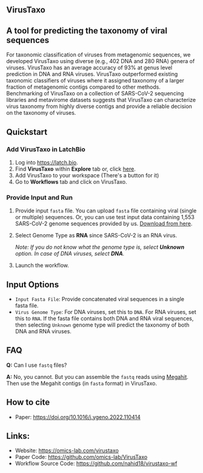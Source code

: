 VirusTaxo
----

## A tool for predicting the taxonomy of viral sequences

For taxonomic classification of viruses from metagenomic sequences, we developed VirusTaxo using diverse (e.g., 402 DNA and 280 RNA) genera of viruses. VirusTaxo has an average accuracy of 93% at genus level prediction in DNA and RNA viruses. VirusTaxo outperformed existing taxonomic classifiers of viruses where it assigned taxonomy of a larger fraction of metagenomic contigs compared to other methods. Benchmarking of VirusTaxo on a collection of SARS-CoV-2 sequencing libraries and metavirome datasets suggests that VirusTaxo can characterize virus taxonomy from highly diverse contigs and provide a reliable decision on the taxonomy of viruses.


## Quickstart
### Add VirusTaxo in LatchBio
1. Log into https://latch.bio.
2. Find **VirusTaxo** within **Explore** tab or, click [here](https://console.latch.bio/explore/63563/info).
3. Add VirusTaxo to your workspace (There's a button for it)
4. Go to **Workflows** tab and click on VirusTaxo.
### Provide Input and Run
1. Provide input `fasta` file. You can upload `fasta` file containing viral (single or multiple) sequences. Or, you can use test input data containing 1,553 SARS-CoV-2 genome sequences provided by us. [Download from here](https://mega.nz/file/JhAC0BRA#P1wQoYjj5mVscI-l8ADN_H723a_q2Jp4ISKpxPtGPwY).
2. Select Genome Type as **RNA** since SARS-CoV-2 is an RNA virus.

   *Note: If you do not know what the genome type is, select **Unknown** option. In case of DNA viruses, select **DNA**.*
3. Launch the workflow.


## Input Options
- `Input Fasta File`: Provide concatenated viral sequences in a single fasta file.
- `Virus Genome Type`: For DNA viruses, set this to `DNA`. For RNA viruses, set this to `RNA`. If the fasta file contains both DNA and RNA viral sequences, then selecting `Unknown` genome type will predict the taxonomy of both DNA and RNA viruses.

## FAQ
**Q:** Can I use `fastq` files?

**A:** No, you cannot. But you can assemble the `fastq` reads using [Megahit](https://github.com/voutcn/megahit). Then use the Megahit contigs (in `fasta` format) in VirusTaxo.

## How to cite
- Paper: https://doi.org/10.1016/j.ygeno.2022.110414


## Links:
- Website: https://omics-lab.com/virustaxo
- Paper Code: https://github.com/omics-lab/VirusTaxo
- Workflow Source Code: https://github.com/nahid18/virustaxo-wf
